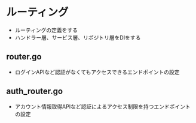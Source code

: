 # ルーティング

- ルーティングの定義をする
- ハンドラー層、サービス層、リポジトリ層をDIをする

## router.go

- ログインAPIなど認証がなくてもアクセスできるエンドポイントの設定

## auth_router.go

- アカウント情報取得APIなど認証によるアクセス制限を持つエンドポイントの設定
